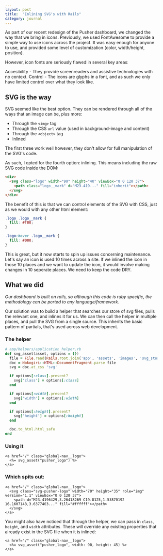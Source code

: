 ```yaml
---
layout: post
title:  "Inlining SVG's with Rails"
category: journal
---
```


As part of our recent redesign of the Pusher dashboard, we changed the way that we bring in icons. Previously, we used FontAwesome to provide a simple way to use icons across the project. It was easy enough for anyone to use, and provided some level of customization (color, width/height, position).

However, icon fonts are seriously flawed in several key areas:

Accesibility - They provide screenreaders and assistive technologies with no context.
Control - The icons are glyphs in a font, and as such we only have limited control over what they look like.

## SVG is the way

SVG seemed like the best option. They can be rendered through all of the ways that an image can be, plus more:

- Through the `<img>` tag
- Through the CSS `url` value (used in background-image and content)
- Through the `<object>` tag
- Inlined

The first three work well however, they don't allow for full manipulation of the SVG's code.

As such, I opted for the fourth option: inlining. This means including the raw SVG code inside the DOM:

```html
<div>
  <svg class="logo" width="90" height="40" viewBox="0 0 120 37">
    <path class="logo__mark" d="M23.419..." fill="inherit"></path>
  </svg>
</div>
```

The benefit of this is that we can control elements of the SVG with CSS, just as we would with any other html element:

```css
.logo .logo__mark {
  fill: #f00;
}

.logo:hover .logo__mark {
  fill: #000;
}
```

This is great, but it now starts to spin up issues concerning maintenance. Let's say an icon is used 10 times across a site. If we inlined the icon in those 10 places and we want to update the icon, it would involve making changes in 10 seperate places. We need to keep the code DRY.

## What we did
*Our dashboard is built on rails, so although this code is ruby specific, the methodology can be ported to any language/framework.*

Our solution was to build a helper that searches our store of svg files, pulls the relevant one, and inlines it for us. We can then call the helper in multiple places, and pull the SVG from a single source. This inherits the basic pattern of partials, that's used across web development.

### The helper

```ruby
# app/helpers/application_helper.rb
def svg_asset(asset, options = {})
  file = File.read(Rails.root.join('app', 'assets', 'images', 'svg_store', "#{asset}.svg"))
  doc = Nokogiri::HTML::DocumentFragment.parse file
  svg = doc.at_css 'svg'

  if options[:class].present?
    svg['class'] = options[:class]
  end

  if options[:width].present?
    svg['width'] = options[:width]
  end

  if options[:height].present?
    svg['height'] = options[:height]
  end

  doc.to_html.html_safe
end
```

### Using it

```erb
<a href="/" class="global-nav__logo">
  <%= svg_asset("pusher_logo") %>
</a>
```

### Which spits out:

```erb
<a href="/" class="global-nav__logo"> 
  <svg class="svg-pusher-logo" width="70" height="35" role="img" version="1.1" viewBox="0 0 120 37">
    <path d="M23.4196429,3.26418269 C19.8125,1.53870192 16.1607143,3.6377403..." fill="#ffffff"></path>
  </svg>
</a>
```

You might also have noticed that through the helper, we can pass in `class`, `height`, and `width` attributes. These will override any existing properties that already exist in the SVG file when it is inlined:

```erb
<a href="/" class="global-nav__logo">
  <%= svg_asset("pusher_logo", width: 90, height: 45) %>
</a>
```
